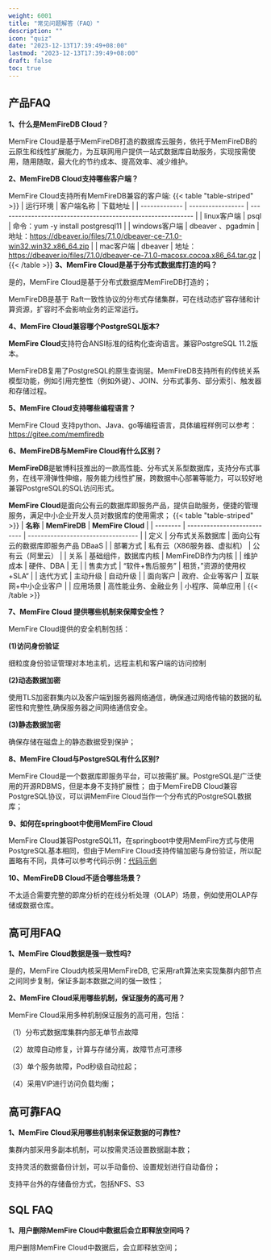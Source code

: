 ```yaml
---
weight: 6001
title: "常见问题解答（FAQ）"
description: ""
icon: "quiz"
date: "2023-12-13T17:39:49+08:00"
lastmod: "2023-12-13T17:39:49+08:00"
draft: false
toc: true
---
```




## 产品FAQ

**1、什么是MemFireDB Cloud？**

MemFire Cloud是基于MemFireDB打造的数据库云服务，依托于MemFireDB的云原生和线性扩展能力，为互联网用户提供一站式数据库自助服务，实现按需使用，随用随取，最大化的节约成本、提高效率、减少维护。

**2、MemFireDB Cloud支持哪些客户端？**

MemFire Cloud支持所有MemFireDB兼容的客户端:
{{< table "table-striped" >}}
| 运行环境      | 客户端名称        | 下载地址                                                     |
| ------------- | ----------------- | ------------------------------------------------------------ |
| linux客户端   | psql              | 命令：yum -y install postgresql11                            |
| windows客户端 | dbeaver 、pgadmin | 地址：https://dbeaver.io/files/7.1.0/dbeaver-ce-7.1.0-win32.win32.x86_64.zip |
| mac客户端    | dbeaver           | 地址：https://dbeaver.io/files/7.1.0/dbeaver-ce-7.1.0-macosx.cocoa.x86_64.tar.gz |
{{< /table >}}
**3、MemFire Cloud是基于分布式数据库打造的吗？**

是的，MemFire Cloud是基于分布式数据库MemFireDB打造的；

MemFireDB是基于 Raft一致性协议的分布式存储集群，可在线动态扩容存储和计算资源，扩容时不会影响业务的正常运行。

**4、MemFire Cloud兼容哪个PostgreSQL版本?**

**MemFire Cloud**支持符合ANSI标准的结构化查询语言。兼容PostgreSQL 11.2版本。

MemFireDB复用了PostgreSQL的原生查询层。MemFireDB支持所有的传统关系模型功能，例如引用完整性（例如外键）、JOIN、分布式事务、部分索引、触发器和存储过程。

**5、MemFire Cloud支持哪些编程语言？**

MemFire Cloud 支持python、Java、go等编程语言，具体编程样例可以参考：https://gitee.com/memfiredb

**6、MemFireDB与MemFire Cloud有什么区别？**

**MemFireDB**是敏博科技推出的一款高性能、分布式关系型数据库，支持分布式事务，在线平滑弹性伸缩，服务能力线性扩展，跨数据中心部署等能力，可以较好地兼容PostgreSQL的SQL访问形式。

**MemFire Cloud**是面向公有云的数据库即服务产品，提供自助服务，便捷的管理服务，满足中小企业开发人员对数据库的使用需求；
{{< table "table-striped" >}}
| **名称** | **MemFireDB**               | **MemFire Cloud**                  |
| -------- | --------------------------- | ---------------------------------- |
| 定义     | 分布式关系数据库            | 面向公有云的数据库即服务产品 DBaaS |
| 部署方式 | 私有云（X86服务器、虚拟机） | 公有云（阿里云）                   |
| 关系     | 基础组件，数据库内核        | MemFireDB作为内核                  |
| 维护成本 | 硬件、DBA                   | 无                                 |
| 售卖方式 | “软件+售后服务”             | 租赁，”资源的使用权+SLA“           |
| 迭代方式 | 主动升级                    | 自动升级                           |
| 面向客户 | 政府、企业等客户            | 互联网+中小企业客户                |
| 应用场景 | 高性能业务、金融业务        | 小程序、简单应用                   |
{{< /table >}}

**7、MemFire Cloud 提供哪些机制来保障安全性？**  

MemFire Cloud提供的安全机制包括：

**(1)访问身份验证**

细粒度身份验证管理对本地主机，远程主机和客户端的访问控制

**(2)动态数据加密**

使用TLS加密群集内以及客户端到服务器网络通信，确保通过网络传输的数据的私密性和完整性,确保服务器之间网络通信安全。

**(3)静态数据加密**

确保存储在磁盘上的静态数据受到保护；

**8、MemFire Cloud与PostgreSQL有什么区别?**  

MemFire Cloud是一个数据库即服务平台，可以按需扩展。PostgreSQL是广泛使用的开源RDBMS，但是本身不支持扩展性；
由于MemFireDB Cloud兼容PostgreSQL协议，可以讲MemFire Cloud当作一个分布式的PostgreSQL数据库；

**9、如何在springboot中使用MemFire Cloud**

MemFire Cloud兼容PostgreSQL11，在springboot中使用MemFire方式与使用PostgreSQL基本相同，但由于MemFire Cloud支持传输加密与身份验证，所以配置略有不同，具体可以参考代码示例：[代码示例](https://gitee.com/memfiredb/mefiredb-example-spring)


**10、MemFireDB Cloud不适合哪些场景？**

不太适合需要完整的即席分析的在线分析处理（OLAP）场景，例如使用OLAP存储或数据仓库。


## 高可用FAQ

**1、MemFire Cloud数据是强一致性吗?** 

是的，MemFire Cloud内核采用MemFireDB, 它采用raft算法来实现集群内部节点之间同步复制，保证多副本数据之间的强一致性；

**2、MemFire Cloud采用哪些机制，保证服务的高可用？**

MemFire Cloud采用多种机制保证服务的高可用，包括：

（1）分布式数据库集群内部无单节点故障

（2）故障自动修复，计算与存储分离，故障节点可漂移

（3）单个服务故障，Pod秒级自动拉起；

（4）采用VIP进行访问负载均衡；

## 高可靠FAQ

**1、MemFire Cloud采用哪些机制来保证数据的可靠性?**

集群内部采用多副本机制，可以按需灵活设置数据副本数； 

支持灵活的数据备份计划，可以手动备份、设置规划进行自动备份；  

支持平台外的存储备份方式，包括NFS、S3  

## SQL FAQ

**1、用户删除MemFire Cloud中数据后会立即释放空间吗？**

用户删除MemFire Cloud中数据后，会立即释放空间；